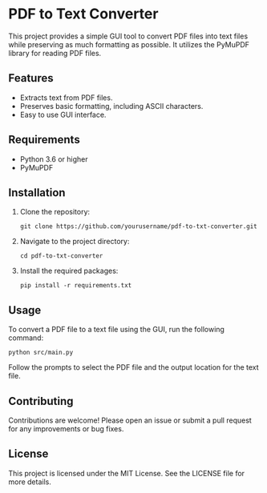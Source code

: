 # PDF to Text Converter

This project provides a simple GUI tool to convert PDF files into text files while preserving as much formatting as possible. It utilizes the PyMuPDF library for reading PDF files.

## Features

- Extracts text from PDF files.
- Preserves basic formatting, including ASCII characters.
- Easy to use GUI interface.

## Requirements

- Python 3.6 or higher
- PyMuPDF

## Installation

1. Clone the repository:

   ```
   git clone https://github.com/yourusername/pdf-to-txt-converter.git
   ```

2. Navigate to the project directory:

   ```
   cd pdf-to-txt-converter
   ```

3. Install the required packages:

   ```
   pip install -r requirements.txt
   ```

## Usage

To convert a PDF file to a text file using the GUI, run the following command:

```
python src/main.py
```

Follow the prompts to select the PDF file and the output location for the text file.

## Contributing

Contributions are welcome! Please open an issue or submit a pull request for any improvements or bug fixes.

## License

This project is licensed under the MIT License. See the LICENSE file for more details.